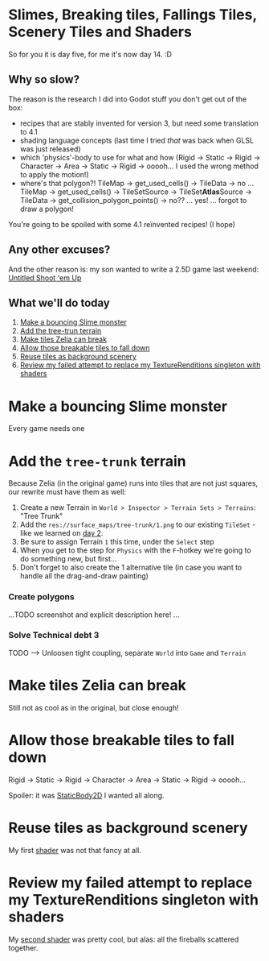 # Slimes, Breaking tiles, Fallings Tiles, Scenery Tiles and Shaders

So for you it is day five, for me it's now day 14. :D

## Why so slow?

The reason is the research I did into Godot stuff you don't get out of the box:

- recipes that are stably invented for version 3, but need some translation to 4.1
- shading language concepts (last time I tried _that_ was back when GLSL was just released)
- which 'physics'-body to use for what and how (Rigid -> Static -> Rigid -> Character -> Area -> Static -> Rigid -> ooooh... I used the wrong method to apply the motion!)
- where's that polygon?! TileMap -> get_used_cells() -> TileData -> no ... TileMap -> get_used_cells() -> TileSetSource -> TileSet**Atlas**Source -> TileData -> get_collision_polygon_points() -> no?? ... yes! ... forgot to draw a polygon!

You're going to be spoiled with some 4.1 reïnvented recipes! (I hope)

## Any other excuses?

And the other reason is: my son wanted to write a 2.5D game last weekend: [Untitled Shoot 'em Up](https://github.com/Teaching-myself-Godot/untitled-shoot-em-up/tree/master)


## What we'll do today

1. [Make a bouncing Slime monster](#make-a-bouncing-slime-monster)
2. [Add the tree-trun terrain](#add-the-tree-trunk-terrain)
2. [Make tiles Zelia can break](#make-tiles-zelia-can-break)
3. [Allow those breakable tiles to fall down](#allow-those-breakable-tiles-to-fall-down)
4. [Reuse tiles as background scenery](#reuse-tiles-as-background-scenery)
5. [Review my failed attempt to replace my TextureRenditions singleton with shaders](#review-my-failed-attempt-to-replace-my-texturerenditions-singleton-with-shaders)


# Make a bouncing Slime monster

Every game needs one

# Add the `tree-trunk` terrain

Because Zelia (in the original game) runs into tiles that are not just squares, our rewrite must have them as well:

1. Create a new Terrain in `World > Inspector > Terrain Sets > Terrains`: "Tree Trunk"
2. Add the `res://surface_maps/tree-trunk/1.png` to our existing `TileSet` - like we learned on [day 2](day-2.md#making-an-atlas-of-an-image).
3. Be sure to assign Terrain `1` this time, under the `Select` step
4. When you get to the step for `Physics` with the `F`-hotkey we're going to do something new, but first...
5. Don't forget to also create the 1 alternative tile (in case you want to handle all the drag-and-draw painting)

### Create polygons

...TODO screenshot and explicit description here! ...

### Solve Technical debt 3

TODO --> Unloosen tight coupling, separate `World` into `Game` and `Terrain`

# Make tiles Zelia can break

Still not as cool as in the original, but close enough!


# Allow those breakable tiles to fall down

Rigid -> Static -> Rigid -> Character -> Area -> Static -> Rigid -> ooooh...

Spoiler: it was [StaticBody2D](https://docs.godotengine.org/en/stable/classes/class_staticbody2d.html#class-staticbody2d) I wanted all along.

# Reuse tiles as background scenery

My first [shader](https://docs.godotengine.org/en/stable/tutorials/shaders/your_first_shader/your_first_2d_shader.html) was not that fancy at all.

# Review my failed attempt to replace my TextureRenditions singleton with shaders

My [second shader](https://github.com/Teaching-myself-Godot/godot-zelia/blob/no-per-instance-shaders-for-canvas_items/dissipation_shader.gdshader) was pretty cool, but alas: all the fireballs scattered together.
